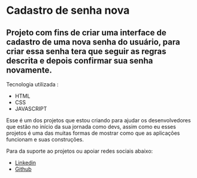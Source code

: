 # Cadastro de senha nova

<h2>
Projeto com fins de criar uma interface de cadastro de uma nova senha do usuário,
para criar essa senha tera que seguir as regras descrita e depois confirmar sua senha novamente.
</h2>

<span>Tecnologia utilizada :</span>
<ul>
<li>HTML</li>
<li>CSS</li>
<li>JAVASCRIPT</li>
</ul>

<p>
Esse é um dos projetos que estou criando para ajudar os desenvolvedores que estão no início da sua jornada como devs, assim como eu esses projetos é uma das muitas formas de mostrar como que as aplicações funcionam e suas construções.

Para da suporte ao projetos ou apoiar redes sociais abaixo:
</p>

<ul>
  <li>
    <a href="https://www.linkedin.com/in/caiopaulin0/"> 
      Linkedin
    </a>
  </li>
  
  <li>
    <a href="https://github.com/CaioPaulin0"> 
      Github
    </a>
  </li>
 
</ul>
